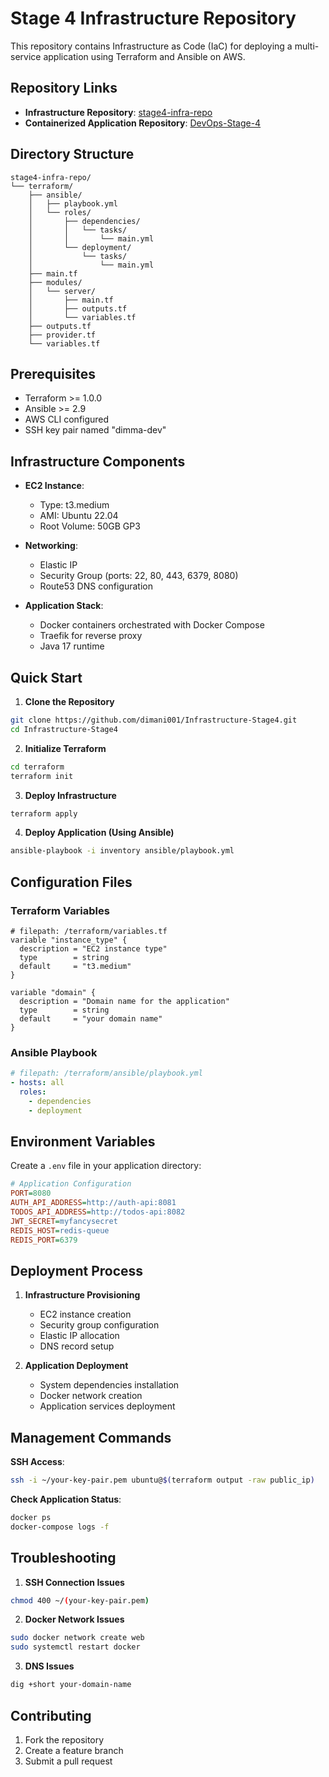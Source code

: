 # Stage 4 Infrastructure Repository

This repository contains Infrastructure as Code (IaC) for deploying a multi-service application using Terraform and Ansible on AWS.

## Repository Links

- **Infrastructure Repository**: [stage4-infra-repo](https://github.com/dimani001/Infrastructure-Stage4.git)
- **Containerized Application Repository**: [DevOps-Stage-4](https://github.com/dimani001/DevOps-Stage-4.git)

## Directory Structure

```plaintext
stage4-infra-repo/
└── terraform/
    ├── ansible/
    │   ├── playbook.yml
    │   └── roles/
    │       ├── dependencies/
    │       │   └── tasks/
    │       │       └── main.yml
    │       └── deployment/
    │           └── tasks/
    │               └── main.yml
    ├── main.tf
    ├── modules/
    │   └── server/
    │       ├── main.tf
    │       ├── outputs.tf
    │       └── variables.tf
    ├── outputs.tf
    ├── provider.tf
    └── variables.tf
```

## Prerequisites

- Terraform >= 1.0.0
- Ansible >= 2.9
- AWS CLI configured
- SSH key pair named "dimma-dev"

## Infrastructure Components

- **EC2 Instance**:

  - Type: t3.medium
  - AMI: Ubuntu 22.04
  - Root Volume: 50GB GP3

- **Networking**:

  - Elastic IP
  - Security Group (ports: 22, 80, 443, 6379, 8080)
  - Route53 DNS configuration

- **Application Stack**:

  - Docker containers orchestrated with Docker Compose
  - Traefik for reverse proxy
  - Java 17 runtime

## Quick Start

1. **Clone the Repository**

```bash
git clone https://github.com/dimani001/Infrastructure-Stage4.git
cd Infrastructure-Stage4
```

2. **Initialize Terraform**

```bash
cd terraform
terraform init
```

3. **Deploy Infrastructure**

```bash
terraform apply
```

4. **Deploy Application (Using Ansible)**

```bash
ansible-playbook -i inventory ansible/playbook.yml
```

## Configuration Files

### Terraform Variables

```hcl
# filepath: /terraform/variables.tf
variable "instance_type" {
  description = "EC2 instance type"
  type        = string
  default     = "t3.medium"
}

variable "domain" {
  description = "Domain name for the application"
  type        = string
  default     = "your domain name"
}
```

### Ansible Playbook

```yaml
# filepath: /terraform/ansible/playbook.yml
- hosts: all
  roles:
    - dependencies
    - deployment
```

## Environment Variables

Create a `.env` file in your application directory:

```ini
# Application Configuration
PORT=8080
AUTH_API_ADDRESS=http://auth-api:8081
TODOS_API_ADDRESS=http://todos-api:8082
JWT_SECRET=myfancysecret
REDIS_HOST=redis-queue
REDIS_PORT=6379
```

## Deployment Process

1. **Infrastructure Provisioning**

   - EC2 instance creation
   - Security group configuration
   - Elastic IP allocation
   - DNS record setup

2. **Application Deployment**

   - System dependencies installation
   - Docker network creation
   - Application services deployment

## Management Commands

**SSH Access**:

```bash
ssh -i ~/your-key-pair.pem ubuntu@$(terraform output -raw public_ip)
```

**Check Application Status**:

```bash
docker ps
docker-compose logs -f
```

## Troubleshooting

1. **SSH Connection Issues**

```bash
chmod 400 ~/(your-key-pair.pem)
```

2. **Docker Network Issues**

```bash
sudo docker network create web
sudo systemctl restart docker
```

3. **DNS Issues**

```bash
dig +short your-domain-name
```

## Contributing

1. Fork the repository
2. Create a feature branch
3. Submit a pull request


